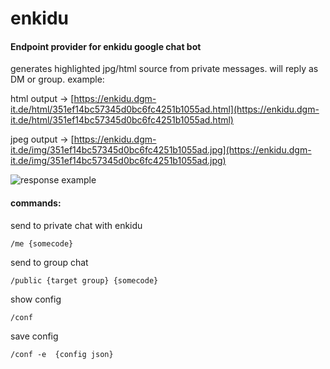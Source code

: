 # enkidu

#### Endpoint provider for enkidu google chat bot

generates highlighted jpg/html source from private messages. will reply as DM or group. example:

html output
-> [https://enkidu.dgm-it.de/html/351ef14bc57345d0bc6fc4251b1055ad.html](https://enkidu.dgm-it.de/html/351ef14bc57345d0bc6fc4251b1055ad.html)

jpeg output
-> [https://enkidu.dgm-it.de/img/351ef14bc57345d0bc6fc4251b1055ad.jpg](https://enkidu.dgm-it.de/img/351ef14bc57345d0bc6fc4251b1055ad.jpg)

![response example](http://data.shitkatapult.org/enkidu_themed3.png)

#### commands:
send to private chat with enkidu

``
/me {somecode}
``

send to  group chat

``
/public {target group} {somecode}
``

show config

``
/conf 
``

save config

``
/conf -e  {config json}
``
